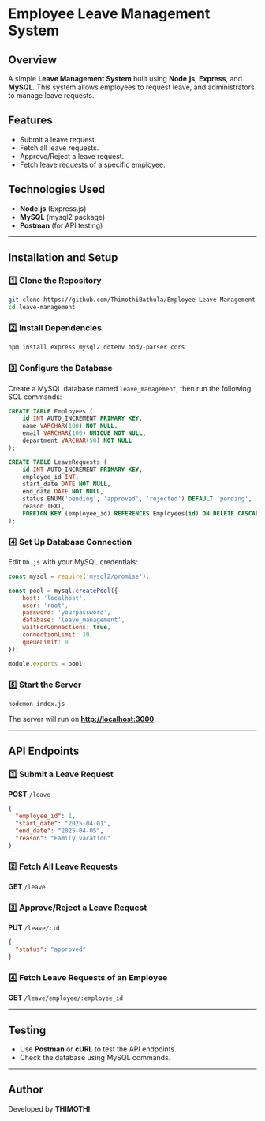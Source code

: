 # Employee Leave Management System

## Overview

A simple **Leave Management System** built using **Node.js**, **Express**, and **MySQL**. This system allows employees to request leave, and administrators to manage leave requests.

## Features

- Submit a leave request.
- Fetch all leave requests.
- Approve/Reject a leave request.
- Fetch leave requests of a specific employee.

## Technologies Used

- **Node.js** (Express.js)
- **MySQL** (mysql2 package)
- **Postman** (for API testing)

---

## Installation and Setup

### 1️⃣ Clone the Repository

```sh
git clone https://github.com/ThimothiBathula/Employee-Leave-Management-System.git
cd leave-management
```

### 2️⃣ Install Dependencies

```sh
npm install express mysql2 dotenv body-parser cors
```

### 3️⃣ Configure the Database

Create a MySQL database named `leave_management`, then run the following SQL commands:

```sql
CREATE TABLE Employees (
    id INT AUTO_INCREMENT PRIMARY KEY,
    name VARCHAR(100) NOT NULL,
    email VARCHAR(100) UNIQUE NOT NULL,
    department VARCHAR(50) NOT NULL
);

CREATE TABLE LeaveRequests (
    id INT AUTO_INCREMENT PRIMARY KEY,
    employee_id INT,
    start_date DATE NOT NULL,
    end_date DATE NOT NULL,
    status ENUM('pending', 'approved', 'rejected') DEFAULT 'pending',
    reason TEXT,
    FOREIGN KEY (employee_id) REFERENCES Employees(id) ON DELETE CASCADE
);
```

### 4️⃣ Set Up Database Connection

Edit `Db.js` with your MySQL credentials:

```javascript
const mysql = require('mysql2/promise');

const pool = mysql.createPool({
    host: 'localhost',
    user: 'root',
    password: 'yourpassword',
    database: 'leave_management',
    waitForConnections: true,
    connectionLimit: 10,
    queueLimit: 0
});

module.exports = pool;
```

### 5️⃣ Start the Server

```sh
nodemon index.js
```

The server will run on **[http://localhost:3000](http://localhost:3000)**.

---

## API Endpoints

### 1️⃣ **Submit a Leave Request**

**POST** `/leave`

```json
{
  "employee_id": 1,
  "start_date": "2025-04-01",
  "end_date": "2025-04-05",
  "reason": "Family vacation"
}
```

### 2️⃣ **Fetch All Leave Requests**

**GET** `/leave`

### 3️⃣ **Approve/Reject a Leave Request**

**PUT** `/leave/:id`

```json
{
  "status": "approved"
}
```

### 4️⃣ **Fetch Leave Requests of an Employee**

**GET** `/leave/employee/:employee_id`

---

## Testing

- Use **Postman** or **cURL** to test the API endpoints.
- Check the database using MySQL commands.

---

## Author

Developed by **THIMOTHI**.

